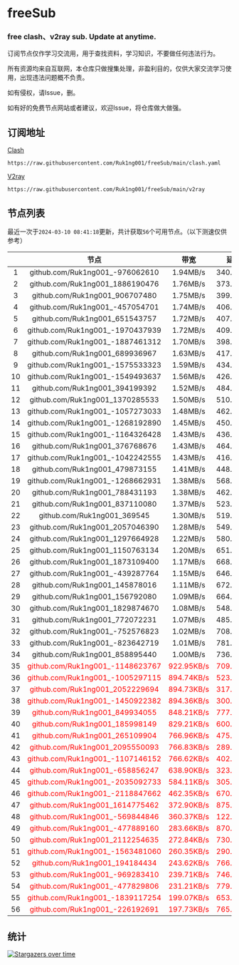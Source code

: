 # freeSub
### free clash、v2ray sub. Update at anytime.

订阅节点仅作学习交流用，用于查找资料，学习知识，不要做任何违法行为。

所有资源均来自互联网，本仓库只做搜集处理，非盈利目的，仅供大家交流学习使用，出现违法问题概不负责。

如有侵权，请Issue，删。

如有好的免费节点网站或者建议，欢迎Issue，将仓库做大做强。

## 订阅地址
[Clash](https://raw.githubusercontent.com/Ruk1ng001/freeSub/main/clash.yaml)
```
https://raw.githubusercontent.com/Ruk1ng001/freeSub/main/clash.yaml
```
[V2ray](https://raw.githubusercontent.com/Ruk1ng001/freeSub/main/v2ray)
```
https://raw.githubusercontent.com/Ruk1ng001/freeSub/main/v2ray
```

## 节点列表

最近一次于`2024-03-10 08:41:18`更新，共计获取`56`个可用节点。（以下测速仅供参考）

|  | 节点 | 带宽 | 延迟 |
|:-:|:--:|:--:|:--:|
 | 1 | github.com/Ruk1ng001_-976062610 | 1.94MB/s | 340.00ms |
 | 2 | github.com/Ruk1ng001_1886190476 | 1.76MB/s | 373.00ms |
 | 3 | github.com/Ruk1ng001_906707480 | 1.75MB/s | 399.00ms |
 | 4 | github.com/Ruk1ng001_-457054701 | 1.74MB/s | 406.00ms |
 | 5 | github.com/Ruk1ng001_651543757 | 1.72MB/s | 407.00ms |
 | 6 | github.com/Ruk1ng001_-1970437939 | 1.72MB/s | 409.00ms |
 | 7 | github.com/Ruk1ng001_-1887461312 | 1.70MB/s | 398.00ms |
 | 8 | github.com/Ruk1ng001_689936967 | 1.63MB/s | 417.00ms |
 | 9 | github.com/Ruk1ng001_-1575533323 | 1.59MB/s | 434.00ms |
 | 10 | github.com/Ruk1ng001_-1549493637 | 1.56MB/s | 426.00ms |
 | 11 | github.com/Ruk1ng001_394199392 | 1.52MB/s | 484.00ms |
 | 12 | github.com/Ruk1ng001_1370285533 | 1.50MB/s | 510.00ms |
 | 13 | github.com/Ruk1ng001_-1057273033 | 1.48MB/s | 462.00ms |
 | 14 | github.com/Ruk1ng001_-1268192890 | 1.45MB/s | 450.00ms |
 | 15 | github.com/Ruk1ng001_-1164326428 | 1.43MB/s | 436.00ms |
 | 16 | github.com/Ruk1ng001_376768676 | 1.43MB/s | 464.00ms |
 | 17 | github.com/Ruk1ng001_-1042242555 | 1.43MB/s | 416.00ms |
 | 18 | github.com/Ruk1ng001_479873155 | 1.41MB/s | 448.00ms |
 | 19 | github.com/Ruk1ng001_-1268662931 | 1.38MB/s | 568.00ms |
 | 20 | github.com/Ruk1ng001_788431193 | 1.38MB/s | 462.00ms |
 | 21 | github.com/Ruk1ng001_837110080 | 1.37MB/s | 523.00ms |
 | 22 | github.com/Ruk1ng001_369545 | 1.30MB/s | 519.00ms |
 | 23 | github.com/Ruk1ng001_2057046390 | 1.28MB/s | 549.00ms |
 | 24 | github.com/Ruk1ng001_1297664928 | 1.22MB/s | 580.00ms |
 | 25 | github.com/Ruk1ng001_1150763134 | 1.20MB/s | 651.00ms |
 | 26 | github.com/Ruk1ng001_1873109400 | 1.17MB/s | 668.00ms |
 | 27 | github.com/Ruk1ng001_-439287764 | 1.15MB/s | 646.00ms |
 | 28 | github.com/Ruk1ng001_145878016 | 1.11MB/s | 672.00ms |
 | 29 | github.com/Ruk1ng001_156792080 | 1.09MB/s | 664.00ms |
 | 30 | github.com/Ruk1ng001_1829874670 | 1.08MB/s | 548.00ms |
 | 31 | github.com/Ruk1ng001_772072231 | 1.07MB/s | 485.00ms |
 | 32 | github.com/Ruk1ng001_-752576823 | 1.02MB/s | 708.00ms |
 | 33 | github.com/Ruk1ng001_-823642719 | 1.01MB/s | 781.00ms |
 | 34 | github.com/Ruk1ng001_858895440 | 1.00MB/s | 736.00ms |
 | 35 | <font color=red>github.com/Ruk1ng001_-1148623767</font> | <font color=red>922.95KB/s</font> | <font color=red>709.00ms</font> |
 | 36 | <font color=red>github.com/Ruk1ng001_-1005297115</font> | <font color=red>894.74KB/s</font> | <font color=red>523.00ms</font> |
 | 37 | <font color=red>github.com/Ruk1ng001_2052229694</font> | <font color=red>894.73KB/s</font> | <font color=red>317.00ms</font> |
 | 38 | <font color=red>github.com/Ruk1ng001_-1450922382</font> | <font color=red>894.36KB/s</font> | <font color=red>300.00ms</font> |
 | 39 | <font color=red>github.com/Ruk1ng001_849934055</font> | <font color=red>848.21KB/s</font> | <font color=red>777.00ms</font> |
 | 40 | <font color=red>github.com/Ruk1ng001_185998149</font> | <font color=red>829.21KB/s</font> | <font color=red>600.00ms</font> |
 | 41 | <font color=red>github.com/Ruk1ng001_265109904</font> | <font color=red>766.96KB/s</font> | <font color=red>475.00ms</font> |
 | 42 | <font color=red>github.com/Ruk1ng001_2095550093</font> | <font color=red>766.83KB/s</font> | <font color=red>289.00ms</font> |
 | 43 | <font color=red>github.com/Ruk1ng001_-1107146152</font> | <font color=red>766.62KB/s</font> | <font color=red>402.00ms</font> |
 | 44 | <font color=red>github.com/Ruk1ng001_-658856247</font> | <font color=red>638.90KB/s</font> | <font color=red>323.00ms</font> |
 | 45 | <font color=red>github.com/Ruk1ng001_-2035092733</font> | <font color=red>584.11KB/s</font> | <font color=red>305.00ms</font> |
 | 46 | <font color=red>github.com/Ruk1ng001_-2118847662</font> | <font color=red>462.35KB/s</font> | <font color=red>670.00ms</font> |
 | 47 | <font color=red>github.com/Ruk1ng001_1614775462</font> | <font color=red>372.90KB/s</font> | <font color=red>875.00ms</font> |
 | 48 | <font color=red>github.com/Ruk1ng001_-569844846</font> | <font color=red>360.37KB/s</font> | <font color=red>122.00ms</font> |
 | 49 | <font color=red>github.com/Ruk1ng001_-477889160</font> | <font color=red>283.66KB/s</font> | <font color=red>870.00ms</font> |
 | 50 | <font color=red>github.com/Ruk1ng001_2112254635</font> | <font color=red>272.84KB/s</font> | <font color=red>730.00ms</font> |
 | 51 | <font color=red>github.com/Ruk1ng001_-1563481060</font> | <font color=red>260.35KB/s</font> | <font color=red>290.00ms</font> |
 | 52 | <font color=red>github.com/Ruk1ng001_194184434</font> | <font color=red>243.62KB/s</font> | <font color=red>766.00ms</font> |
 | 53 | <font color=red>github.com/Ruk1ng001_-969283410</font> | <font color=red>239.71KB/s</font> | <font color=red>746.00ms</font> |
 | 54 | <font color=red>github.com/Ruk1ng001_-477829806</font> | <font color=red>231.21KB/s</font> | <font color=red>779.00ms</font> |
 | 55 | <font color=red>github.com/Ruk1ng001_-1839117254</font> | <font color=red>199.07KB/s</font> | <font color=red>653.00ms</font> |
 | 56 | <font color=red>github.com/Ruk1ng001_-226192691</font> | <font color=red>197.73KB/s</font> | <font color=red>765.00ms</font> |


## 统计

[![Stargazers over time](https://starchart.cc/Ruk1ng001/freeSub.svg)](https://starchart.cc/Ruk1ng001/freeSub)